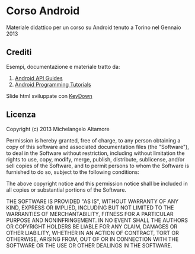 Corso Android
=============

Materiale didattico per un corso su Android
tenuto a Torino nel Gennaio 2013

Crediti
-------

Esempi, documentazione e materiale tratto da:

1. [Android API Guides](https://developer.android.com/guide/components/index.html)
2. [Android Programming Tutorials](http://commonsware.com/AndTutorials/)


Slide html sviluppate con [KeyDown](https://github.com/infews/keydown)


Licenza
-------

Copyright (c) 2013 Michelangelo Altamore

Permission is hereby granted, free of charge, to any person obtaining a copy of 
this software and associated documentation files (the "Software"), to deal in 
the Software without restriction, including without limitation the rights to 
use, copy, modify, merge, publish, distribute, sublicense, and/or sell copies of 
the Software, and to permit persons to whom the Software is furnished to do so, 
subject to the following conditions:

The above copyright notice and this permission notice shall be included in all 
copies or substantial portions of the Software.

THE SOFTWARE IS PROVIDED "AS IS", WITHOUT WARRANTY OF ANY KIND, EXPRESS OR 
IMPLIED, INCLUDING BUT NOT LIMITED TO THE WARRANTIES OF MERCHANTABILITY, FITNESS 
FOR A PARTICULAR PURPOSE AND NONINFRINGEMENT. IN NO EVENT SHALL THE AUTHORS OR 
COPYRIGHT HOLDERS BE LIABLE FOR ANY CLAIM, DAMAGES OR OTHER LIABILITY, WHETHER 
IN AN ACTION OF CONTRACT, TORT OR OTHERWISE, ARISING FROM, OUT OF OR IN 
CONNECTION WITH THE SOFTWARE OR THE USE OR OTHER DEALINGS IN THE SOFTWARE.

